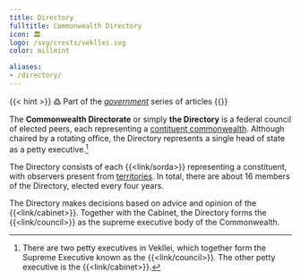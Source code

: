 ```yaml
---
title: Directory
fulltitle: Commonwealth Directory
icon: 🏛️
logo: /svg/crests/vekllei.svg
color: millmint

aliases:
- /directory/
---
```

{{< hint >}}
߷ Part of the *[government](/government/)* series of articles
{{</hint>}}

The <span class="fi fi-min-vekllei fis"></span> **Commonwealth Directorate** or simply **the Directory** is a federal council of elected peers, each representing a [contituent commonwealth](/constituents/). Although chaired by a rotating office, the Directory represents a single head of state as a petty executive.[^executive]

The Directory consists of each {{<link/sorda>}} representing a constituent, with observers present from [territories](/territories/). In total, there are about 16 members of the Directory, elected every four years.

The Directory makes decisions based on advice and opinion of the {{<link/cabinet>}}. Together with the Cabinet, the Directory forms the {{<link/council>}} as the supreme executive body of the Commonwealth.

[^executive]: There are two petty executives in Vekllei, which together form the Supreme Executive known as the {{<link/council>}}. The other petty executive is the {{<link/cabinet>}}.